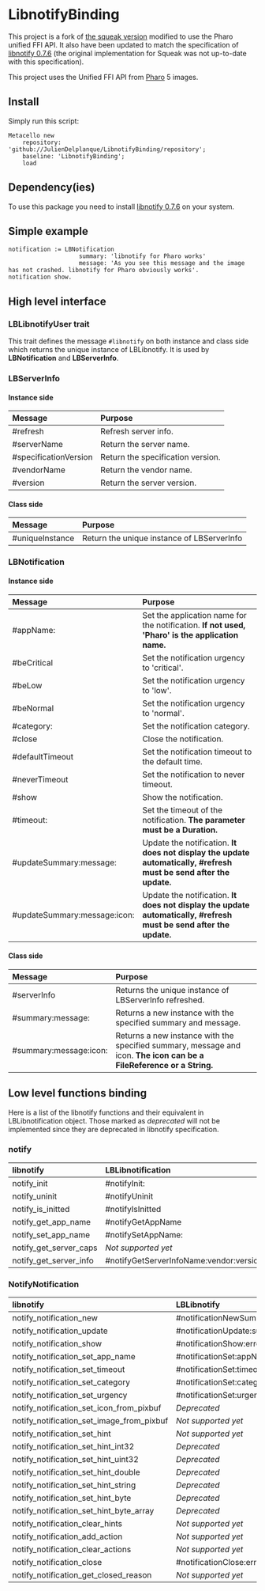 # LibnotifyBinding

This project is a fork of [the squeak version](http://www.squeaksource.com/libnotify.html) modified to use the Pharo unified FFI API.
It also have been updated to match the specification of [libnotify 0.7.6](https://developer.gnome.org/libnotify/) (the original implementation for Squeak was not up-to-date with this specification).

This project uses the Unified FFI API from [Pharo](http://pharo.org/) 5 images.

## Install
Simply run this script:
~~~
Metacello new
    repository: 'github://JulienDelplanque/LibnotifyBinding/repository';
    baseline: 'LibnotifyBinding';
    load
~~~

## Dependency(ies)
To use this package you need to install [libnotify 0.7.6](https://developer.gnome.org/libnotify/) on your system.

## Simple example
~~~
notification := LBNotification
                    summary: 'libnotify for Pharo works'
                    message: 'As you see this message and the image has not crashed. libnotify for Pharo obviously works'.
notification show.
~~~

## High level interface
### LBLibnotifyUser trait
This trait defines the message `#libnotify` on both instance and class side which returns the unique instance of LBLibnotify.
It is used by **LBNotification** and **LBServerInfo**.

### LBServerInfo
#### Instance side
| Message | Purpose |
|:--------|:--------|
| #refresh | Refresh server info. |
| #serverName | Return the server name. |
| #specificationVersion | Return the specification version. |
| #vendorName | Return the vendor name. |
| #version | Return the server version. |

#### Class side
| Message | Purpose |
|:--------|:--------|
| #uniqueInstance | Return the unique instance of LBServerInfo |

### LBNotification
#### Instance side
| Message | Purpose |
|:--------|:--------|
| #appName: | Set the application name for the notification. **If not used, 'Pharo' is the application name.** |
| #beCritical | Set the notification urgency to 'critical'. |
| #beLow | Set the notification urgency to 'low'. |
| #beNormal | Set the notification urgency to 'normal'. |
| #category: | Set the notification category. |
| #close | Close the notification. |
| #defaultTimeout | Set the notification timeout to the default time. |
| #neverTimeout | Set the notification to never timeout. |
| #show | Show the notification. |
| #timeout: | Set the timeout of the notification. **The parameter must be a Duration.** |
| #updateSummary:message: | Update the notification. **It does not display the update automatically, #refresh must be send after the update.** |
| #updateSummary:message:icon: | Update the notification. **It does not display the update automatically, #refresh must be send after the update.** |

#### Class side
| Message | Purpose |
|:--------|:--------|
| #serverInfo | Returns the unique instance of LBServerInfo refreshed. |
| #summary:message: | Returns a new instance with the specified summary and message. |
| #summary:message:icon: | Returns a new instance with the specified summary, message and icon. **The icon can be a FileReference or a String.** |


## Low level functions binding
Here is a list of the libnotify functions and their equivalent in LBLibnotification object.
Those marked as *deprecated* will not be implemented since they are deprecated in libnotify specification.

### notify

| libnotify              | LBLibnotification |
|:-----------------------|:------------------|
| notify_init            | #notifyInit: |
| notify_uninit          | #notifyUninit |
| notify_is_initted      | #notifyIsInitted |
| notify_get_app_name    | #notifyGetAppName |
| notify_set_app_name    | #notifySetAppName: |
| notify_get_server_caps | *Not supported yet* |
| notify_get_server_info | #notifyGetServerInfoName:vendor:version:specVersion: |

### NotifyNotification

| libnotify                                 | LBLibnotify |
|:------------------------------------------|:---------------------------------------------|
| notify_notification_new                   | #notificationNewSummary:message:icon:attach: |
| notify_notification_update                | #notificationUpdate:summary:message:icon: |
| notify_notification_show                  | #notificationShow:error: |
| notify_notification_set_app_name          | #notificationSet:appName: |
| notify_notification_set_timeout           | #notificationSet:timeout: |
| notify_notification_set_category          | #notificationSet:category: |
| notify_notification_set_urgency           | #notificationSet:urgency: |
| notify_notification_set_icon_from_pixbuf  | *Deprecated* |
| notify_notification_set_image_from_pixbuf | *Not supported yet* |
| notify_notification_set_hint              | *Not supported yet* |
| notify_notification_set_hint_int32        | *Deprecated* |
| notify_notification_set_hint_uint32       | *Deprecated* |
| notify_notification_set_hint_double       | *Deprecated* |
| notify_notification_set_hint_string       | *Deprecated* |
| notify_notification_set_hint_byte         | *Deprecated* |
| notify_notification_set_hint_byte_array   | *Deprecated* |
| notify_notification_clear_hints           | *Not supported yet* |
| notify_notification_add_action            | *Not supported yet* |
| notify_notification_clear_actions         | *Not supported yet* |
| notify_notification_close                 | #notificationClose:error: |
| notify_notification_get_closed_reason     | *Not supported yet* |

